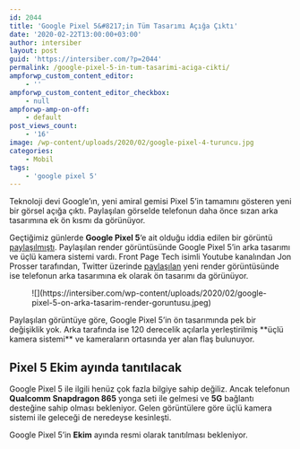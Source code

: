 ```yaml
---
id: 2044
title: 'Google Pixel 5&#8217;in Tüm Tasarımı Açığa Çıktı'
date: '2020-02-22T13:00:00+03:00'
author: intersiber
layout: post
guid: 'https://intersiber.com/?p=2044'
permalink: /google-pixel-5-in-tum-tasarimi-aciga-cikti/
ampforwp_custom_content_editor:
    - ''
ampforwp_custom_content_editor_checkbox:
    - null
ampforwp-amp-on-off:
    - default
post_views_count:
    - '16'
image: /wp-content/uploads/2020/02/google-pixel-4-turuncu.jpg
categories:
    - Mobil
tags:
    - 'google pixel 5'
---
```


Teknoloji devi Google’ın, yeni amiral gemisi Pixel 5’in tamamını gösteren yeni bir görsel açığa çıktı. Paylaşılan görselde telefonun daha önce sızan arka tasarımına ek ön kısmı da görünüyor.

Geçtiğimiz günlerde **Google Pixel 5**‘e ait olduğu iddia edilen bir görüntü [paylaşılmıştı](https://intersiber.com/google-pixel-5-e-ait-ilk-goruntu-sizdi/). Paylaşılan render görüntüsünde Google Pixel 5’in arka tasarımı ve üçlü kamera sistemi vardı. Front Page Tech isimli Youtube kanalından Jon Prosser tarafından, Twitter üzerinde [paylaşılan](https://twitter.com/jon_prosser/status/1230477763343212545) yeni render görüntüsünde ise telefonun arka tasarımına ek olarak ön tasarımı da görünüyor.

<figure class="wp-block-image size-large">![](https://intersiber.com/wp-content/uploads/2020/02/google-pixel-5-on-arka-tasarim-render-goruntusu.jpeg)</figure>Paylaşılan görüntüye göre, Google Pixel 5’in ön tasarımında pek bir değişiklik yok. Arka tarafında ise 120 derecelik açılarla yerleştirilmiş **üçlü kamera sistemi** ve kameraların ortasında yer alan flaş bulunuyor.

## Pixel 5 Ekim ayında tanıtılacak

Google Pixel 5 ile ilgili henüz çok fazla bilgiye sahip değiliz. Ancak telefonun **Qualcomm Snapdragon 865** yonga seti ile gelmesi ve **5G** bağlantı desteğine sahip olması bekleniyor. Gelen görüntülere göre üçlü kamera sistemi ile geleceği de neredeyse kesinleşti.

Google Pixel 5’in **Ekim** ayında resmi olarak tanıtılması bekleniyor.